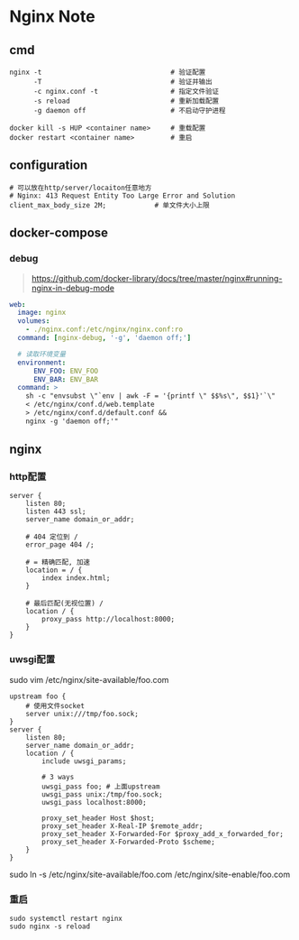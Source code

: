 Nginx Note
===========

cmd
---

    nginx -t                                # 验证配置
          -T                                # 验证并输出
          -c nginx.conf -t                  # 指定文件验证
          -s reload                         # 重新加载配置
          -g daemon off                     # 不启动守护进程

    docker kill -s HUP <container name>     # 重载配置
    docker restart <container name>         # 重启

configuration
-------------

    # 可以放在http/server/locaiton任意地方
    # Nginx: 413 Request Entity Too Large Error and Solution
    client_max_body_size 2M;            # 单文件大小上限

docker-compose
--------------

### debug

> <https://github.com/docker-library/docs/tree/master/nginx#running-nginx-in-debug-mode>

``` yaml
web:
  image: nginx
  volumes:
    - ./nginx.conf:/etc/nginx/nginx.conf:ro
  command: [nginx-debug, '-g', 'daemon off;']

  # 读取环境变量
  environment:
      ENV_FOO: ENV_FOO
      ENV_BAR: ENV_BAR
  command: >
    sh -c "envsubst \"`env | awk -F = '{printf \" $$%s\", $$1}'`\"
    < /etc/nginx/conf.d/web.template
    > /etc/nginx/conf.d/default.conf &&
    nginx -g 'daemon off;'"
```

nginx
-----

### http配置

``` nginx
server {
    listen 80;
    listen 443 ssl;
    server_name domain_or_addr;

    # 404 定位到 /
    error_page 404 /;

    # = 精确匹配, 加速
    location = / {
        index index.html;
    }

    # 最后匹配(无视位置) /
    location / {
        proxy_pass http://localhost:8000;
    }
}
```

### uwsgi配置

sudo vim /etc/nginx/site-available/foo.com

``` nginx
upstream foo {
    # 使用文件socket
    server unix:///tmp/foo.sock;
}
server {
    listen 80;
    server_name domain_or_addr;
    location / {
        include uwsgi_params;

        # 3 ways
        uwsgi_pass foo; # 上面upstream
        uwsgi_pass unix:/tmp/foo.sock;
        uwsgi_pass localhost:8000;

        proxy_set_header Host $host;
        proxy_set_header X-Real-IP $remote_addr;
        proxy_set_header X-Forwarded-For $proxy_add_x_forwarded_for;
        proxy_set_header X-Forwarded-Proto $scheme;
    }
}
```

sudo ln -s /etc/nginx/site-available/foo.com /etc/nginx/site-enable/foo.com

### 重启

    sudo systemctl restart nginx
    sudo nginx -s reload
